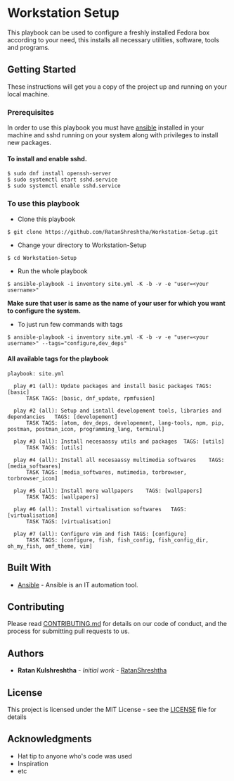 # Workstation Setup

This playbook can be used to configure a freshly installed Fedora box according to your need, this installs all necessary utilities, software, tools and programs.

## Getting Started

These instructions will get you a copy of the project up and running on your local machine.

### Prerequisites

In order to use this playbook you must have [ansible](http://docs.ansible.com/ansible/latest/installation_guide/intro_installation.html) installed in your machine and sshd running on your system along with privileges to install new packages.

#### To install and enable sshd.
```
$ sudo dnf install openssh-server
$ sudo systemctl start sshd.service
$ sudo systemctl enable sshd.service
```

### To use this playbook

- Clone this playbook
```
$ git clone https://github.com/RatanShreshtha/Workstation-Setup.git
```

- Change your directory to Workstation-Setup
```
$ cd Workstation-Setup
```

- Run the whole playbook
```
$ ansible-playbook -i inventory site.yml -K -b -v -e "user=<your username>"
```
**Make sure that user is same as the name of your user for which you want to configure the system.**

- To just run few commands with tags
```
$ ansible-playbook -i inventory site.yml -K -b -v -e "user=<your username>" --tags="configure,dev_deps"
```
#### All available tags for the playbook
```
playbook: site.yml

  play #1 (all): Update packages and install basic packages	TAGS: [basic]
      TASK TAGS: [basic, dnf_update, rpmfusion]

  play #2 (all): Setup and isntall developement tools, libraries and dependancies	TAGS: [developement]
      TASK TAGS: [atom, dev_deps, developement, lang-tools, npm, pip, postman, postman_icon, programming_lang, terminal]

  play #3 (all): Install necesaassy utils and packages	TAGS: [utils]
      TASK TAGS: [utils]

  play #4 (all): Install all necesaassy multimedia softwares	TAGS: [media_softwares]
      TASK TAGS: [media_softwares, mutimedia, torbrowser, torbrowser_icon]

  play #5 (all): Install more wallpapers	TAGS: [wallpapers]
      TASK TAGS: [wallpapers]

  play #6 (all): Install virtualisation softwares	TAGS: [virtualisation]
      TASK TAGS: [virtualisation]

  play #7 (all): Configure vim and fish	TAGS: [configure]
      TASK TAGS: [configure, fish, fish_config, fish_config_dir, oh_my_fish, omf_theme, vim]
```

## Built With

* [Ansible](http://docs.ansible.com/ansible/latest/index.html) - Ansible is an IT automation tool.

## Contributing

Please read [CONTRIBUTING.md](CONTRIBUTING.md) for details on our code of conduct, and the process for submitting pull requests to us.

## Authors

* **Ratan Kulshreshtha** - *Initial work* - [RatanShreshtha](https://github.com/RatanShreshtha)

## License

This project is licensed under the MIT License - see the [LICENSE](LICENSE) file for details

## Acknowledgments

* Hat tip to anyone who's code was used
* Inspiration
* etc
